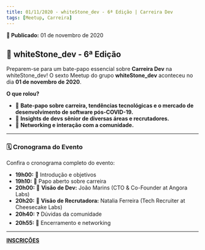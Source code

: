 ```yaml
---
title: 01/11/2020 - whiteStone_dev - 6ª Edição | Carreira Dev
tags: [Meetup, Carreira]
---
```


**📅 Publicado:** 01 de novembro de 2020

## 💪 whiteStone_dev - 6ª Edição

Preparem-se para um bate-papo essencial sobre **Carreira Dev** na whiteStone_dev!  O sexto Meetup do grupo **whiteStone_dev** aconteceu no dia **01 de novembro de 2020**.

**O que rolou?**

* 💬 **Bate-papo sobre carreira, tendências tecnológicas e o mercado de desenvolvimento de software pós-COVID-19.**
* 🌟 **Insights de devs sênior de diversas áreas e recrutadores.**
* 🤝 **Networking e interação com a comunidade.**

---

### 🗓️ Cronograma do Evento

Confira o cronograma completo do evento:

* **19h00:** 🚪 Introdução e objetivos
* **19h10:** 💬 Papo aberto sobre carreira
* **20h00:** 🌟 **Visão de Dev:**  João Marins (CTO & Co-Founder at Angora Labs)
* **20h20:** 🌟 **Visão de Recrutadora:** Natalia Ferreira (Tech Recruiter at Cheesecake Labs)
* **20h40:** ❓ Dúvidas da comunidade
* **20h55:** 📅 Encerramento e networking

---

[**INSCRIÇÕES**](https://www.sympla.com.br/whitestone-dev---6-edicao--carreira-dev__1016123)
